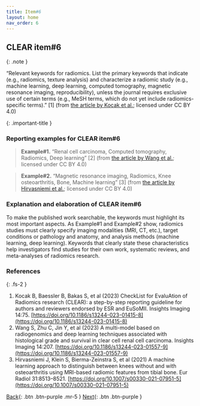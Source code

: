 ```yaml
---
title: Item#6
layout: home
nav_order: 6
---
```


## CLEAR item#6

{: .note }

“Relevant keywords for radiomics. List the primary keywords that indicate (e.g., radiomics, texture analysis) and characterize a radiomic study (e.g., machine learning, deep learning, computed tomography, magnetic resonance imaging, reproducibility), unless the journal requires exclusive use of certain terms (e.g., MeSH terms, which do not yet include radiomics-specific terms).” [1] (from [the article by Kocak et al.](https://insightsimaging.springeropen.com/articles/10.1186/s13244-023-01415-8); licensed under CC BY 4.0)

{: .important-title }

### Reporting examples for CLEAR item#6

> **Example#1.** “Renal cell carcinoma, Computed tomography, Radiomics, Deep learning” [2] (from [the article by Wang et al.](https://doi.org/10.1186/s13244-023-01557-9); licensed under CC BY 4.0)

> **Example#2.** “Magnetic resonance imaging, Radiomics, Knee osteoarthritis, Bone, Machine learning” [3] (from [the article by Hirvasniemi et al.](https://doi.org/10.1007/s00330-021-07951-5); licensed under CC BY 4.0)

### Explanation and elaboration of CLEAR item#6

To make the published work searchable, the keywords must highlight its most important aspects. As Example#1 and Example#2 show, radiomics studies must clearly specify imaging modalities (MRI, CT, etc.), target conditions or pathology and anatomy, and analysis methods (machine learning, deep learning). Keywords that clearly state these characteristics help investigators find studies for their own work, systematic reviews, and meta-analyses of radiomics research.

### References

{: .fs-2 }

1. 	Kocak B, Baessler B, Bakas S, et al (2023) CheckList for EvaluAtion of Radiomics research (CLEAR): a step-by-step reporting guideline for authors and reviewers endorsed by ESR and EuSoMII. Insights Imaging 14:75. [https://doi.org/10.1186/s13244-023-01415-8](https://doi.org/10.1186/s13244-023-01415-8)
2. 	Wang S, Zhu C, Jin Y, et al (2023) A multi-model based on radiogenomics and deep learning techniques associated with histological grade and survival in clear cell renal cell carcinoma. Insights Imaging 14:207. [https://doi.org/10.1186/s13244-023-01557-9](https://doi.org/10.1186/s13244-023-01557-9)
3. 	Hirvasniemi J, Klein S, Bierma-Zeinstra S, et al (2021) A machine learning approach to distinguish between knees without and with osteoarthritis using MRI-based radiomic features from tibial bone. Eur Radiol 31:8513–8521. [https://doi.org/10.1007/s00330-021-07951-5](https://doi.org/10.1007/s00330-021-07951-5)

[Back](https://radiomic.github.io/CLEAR-E3/docs/Item2.html){: .btn .btn-purple .mr-5 }
[Next](https://radiomic.github.io/CLEAR-E3/docs/Item4.html){: .btn .btn-purple   }



